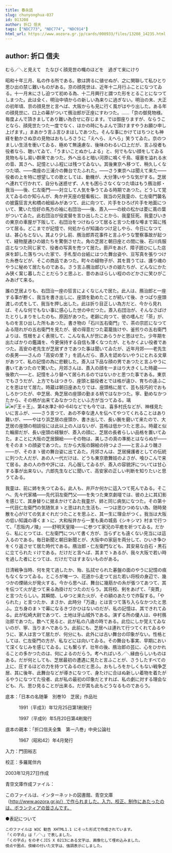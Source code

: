 ```yaml
---
title: 春永話
slug: chunyonghua-037
id: 013208
author: 折口 信夫
tags: ["NDC773", "NDC774", "NDC914"]
html_url: https://www.aozora.gr.jp/cards/000933/files/13208_14235.html
---
```


## author: 折口 信夫

むら／＼と見えて　たなびく顔見世の幟のほどを　過ぎて来にけり



昭和十年三月、私の作る所である。歌は誇るに値せぬが、之に関聯して私ひとり思ひ出の禁じ難いものがある。京の顔見世は、近年十二月行ふことになつてゐる。十一月末にさし迫つて初める為、十二月興行と謂つた形をとることになつてしまつた。此は全く、明治中頃からの新しい為来りに過ぎない。明治の末、大正の初年頃、京の顔見世と言へば、大阪からも見に行く風がはやり出した。ある年の顔見世に、口上の幕がついて鴈治郎が正座にすわつた。……「京の御見物様。毎度よんで頂きましてあり難い為合せに存じます。では御座りますが、ならうことなら、顔見世たつた一度でなく、ほかの時にもよんで頂けますやうお願ひ申し上げます。」まあかう言ふ言ひまはしであつた。そんな事にかけてはちつとも神経を動かさぬ京の見物はおもしろさうに「えへら、えへら」笑うてゐた。京のつましい生活を衝いてゐる、極めて無遠慮な、後味のわるい口上だが、言ふ役者も役者なら、聴いてゐて、「うまいことぬかしよる」と、何でもない顔をしてゐる見物も与し易い群衆であつた。外へ出ると暗い河原に鳴く千鳥、堰塞を溢れる水の音、其さへ、記憶といふ程には残つてゐない。其後東京へ移つて、稍久しくなつた頃、――南座の三浦介の舞台でたふれた。――さう東京へは聞えて来た――役者の上を特に想望しての歌としては、動機が、大分薄いやうな気がする。芝居へ連れて行かれて、自分も迷惑せず、人をも困らさなくなつた頃はもう鴈治郎・我当――後、仁左衛門――対立して人気を争うてゐる時期であつた。どうして覚えてゐるのか知らんが、角か弁天座の竪看板に、我当の兄我童の、仁左衛門襲名の披露狂言大和橋の絵組みがあつて、此に向つて、片手をひろげ片手を地面について、驚いた恰好の馬方の袖に右団治――後、斎入――の紋の松かは菱に蔦の葉がついてゐた。此右団治が役変替を言ひ出したことから、我童狂死、我童びいきの東京の車屋が下阪して、右団治をつけねらつて居ると言つた様な噂まで耳に残つて居る。どこまでが記憶で、何処からが知識のつけ足しやら、今日になつては、甚心もとない。其より少し前、鴈治郎弄花事件と言ふやうな警察事故が起つて、縫物屋通ひの娘たちを驚倒させた。角の芝居と朝日座との間に後、石川呉服店となつた同じ家で、役者の写真を売つて居た。蔀戸をあげ、障子囲ひにした店床を卸した落ちついた家で、手札型の台紙にはつた舞台姿や、豆写真を張りつけた糸巻などが、そこの商品であつた。町々の縫物子が、其を買うては、護り魂のやうに秘めて居たものである。さう言ふ鴈治郎びいきの娘たちが、どんなにかたみ狭く案じ暮したことだらうと思ふと、昔のあほらしい程ののどかさに笑ひがこみあげて来る。

誰の芝居よりも、右団治一座の狂言によくなじんで居た。此人は、鴈治郎と一座する事が尠く、我当を書き出しに、座頭を勤めたことが続いて後、きつぱり座頭渡しの式をして、我当を押し出した。此は折り目正しい為方だと、今から見れば、そんな何でもない事に感心した世の中だつた。斎入右団治が、そんなさばけたとりしまりをしたのも、原因があつた。老齢に向つて、彼の嗜んだ「茶」が、ものを言ひ出した所もあつた。書き物の「石川五右衛門」で、茶の宗匠になつてゐる隠れがの五右衛門を見たが、彼の得意だつた葛籠抜けや、釜煎りの五右衛門よりは、性根をよく表現して、こんな名人が世にあらうかと思はせた。少年期を出たばかりの鑑識を、今更保持する自信も薄くなつたが、ともかくよい役者であつた。高安の老先生が芝居ずきであつた事は聞いてゐたが、近年月郊――老先生の長男――さんの「高安の里？」を読んだら、斎入を認めないやうにとれる文章があつて、私の記憶の為に悲観した。斎入は下品な顔の男であつたと言ふやうに書いてあつたので驚いた。月郊さんは、斎入の顔を一まはり大きくした時蔵――後歌六――と、記憶をふり替へて居られるのではないかと思つた事である。東京でもさうだが、上方でもはつきり、座頭と脇役者とでは格が違ひ、育ちの違ふことを思はせて居た。時蔵は朝日座あたりでは、座頭格に居て、芸も技巧的でおもしろかつたが、中芝居、角芝居の座頭の勤まる柄ではなかつた。寧、勤めなかつたから、その柄が出来てゐなかつたといふ方が当つてゐる。璃![※(「王＋王」、第4水準2-80-64)](https://www.aozora.gr.jp/cards/000933/files/../../../gaiji/2-80/2-80-64.png)などでも今では、喜多村氏などが、神様見たいに言ふが、――さう言つて、あの不幸な達人を伝へてやつてくれることはあり難いが、――やはり浜芝居の座頭か、書き出しで、長い腕を磨いて来たので、大芝居の座頭の相談役には此以上の人はないが、芸格は低かつたと思ふ。時蔵と似た輪廓だが、長い座頭の経験が、斎入の顔に、芝居の長者らしい品格を置いてゐた。まことに大阪の芝居錦絵――その物は、美しさの真の準拠とはならぬが――をそのまゝの顔姿であつた。だから大阪の錦絵の持つよさ――と言ふより醜さ――が、そのまゝ彼の舞台姿に出てゐた。月郊さんは、芝居擁護者としての伝統に列つた人だが、あの人一代だけは、どうも東京歌舞妓のよさが、喰ひこんで来て居る。あの人の作や評には、凡心服してゐるが、斎入の容貌評については甘心する事が出来ない。六郎先生などに聞いて、高安家の正しい判断を知りたいと思うてゐる。



我童は、前に姉を失つてゐる。此人も、井戸か何かに這入つて死んでゐる。そこへ、先々代家橘――先代羽左衛門父――を失つた東京劇壇では、彼の上に其幻影を感じて、其身替りに据ゑかけてゐた我童が、姉と同じ病気になつた。その第十一代目仁左衛門の気随気まゝと思はれた生活も、一つは思ひつめない為、随時発散を心がけての気まぐれだつたことを思ふと、其一生に理会がつく。我当は大阪の低い知識の導くまゝに、大和桜井から一里も奥の城島《シキシマ》村まで行つて、「忍阪内ノ陵」――舒明天皇陵――に参つて家兄の平癒を祈つてゐる。だから、私にとつては、仁左衛門について書く方が、当らずとも遠くない見当には這入るのである。毎日新聞と朝日新聞とが、大阪中の家庭を両分して、ひいき争ひをくり返させて居た時代である。鴈治郎・仁左衛門なども、其安易な白石・黒石に立てられたゞけである。だけだと言へば、其までゝあるが、我々大阪で若い時を過した者にとつては、だけだではすまないものがある。



日清戦争当時、何を見て過したか、殆、払拭せられた碁盤の面のやうに記憶の痕もなくなつてゐる。ところが唯一つ、花道から走つて出た若い将校の身辺で、幾つかの煙硝火が発火する。今から思へば、舞台に幾筋かの糸が張つてあつて、其を伝つて火が走つて来る為掛けだつたのだらう。其将校、剣をあげて、「突貫」と言つたらしい。其瞬間、しゆつと来た火が、その額のあたりで炸裂する。「やられた」と言つたか、まさか、此時分「万歳」とは言つて落ち入らなかつたと思ふ。立ち身のまゝで幕になるきづかひはないのだが、私の記憶は、其できれてゐる。此が松崎大尉であつて、土地は牙山城外である。演ずる所の優人は、中村鴈治郎であつた。数へて見ると、此が私の八歳の時である。此位にしか覚えてゐないのが、寧、当りまへであらう。此前にも、芝居へは連れて行つてくれてゐるやうに、家人は言つて居たが、何分にも、此外には古い舞台の印象がない。性格としては、仁左衛門の方が、私などには向いてゐる。その舞台も事実、早期において深くなじみを感じてゐる。にも繋らず、壮年の後、鴈治郎の芸に、心をひかれることの多かつたのは、何によるのだらう。考へればいろ／＼縁由らしいものはある。だが何としても、芝居最初の遭遇に見たと言ふことが、さうしたすべての上に、圧するほどの力を持つてゐるのだと思ふ。おもしろをかしくもない戦争芝居、其に後年、此舞台などが導きになつて、身たけに合はぬ新しい着物を着たがるやうになつてた役者、此が私の最初の印象だとすれば、私の劇に対する理会なども、凡、思ひ見ることが出来る。だが其も此もどうなるものであらう。













底本：「日本の名随筆　別巻10　芝居」作品社


　　　1991（平成3）年12月25日第1刷発行

　　　1997（平成9）年5月20日第4刷発行

底本の親本：「折口信夫全集　第一八巻」中央公論社

　　　1967（昭和42）年4月発行

入力：門田裕志

校正：多羅尾伴内

2003年12月27日作成

青空文庫作成ファイル：

このファイルは、インターネットの図書館、青空文庫（http://www.aozora.gr.jp/）で作られました。入力、校正、制作にあたったのは、ボランティアの皆さんです。











●表記について


	このファイルは W3C 勧告 XHTML1.1 にそった形式で作成されています。
	「くの字点」は「／＼」で表しました。
	「くの字点」をのぞくJIS X 0213にある文字は、画像化して埋め込みました。
	傍点や圏点、傍線の付いた文字は、強調表示にしました。